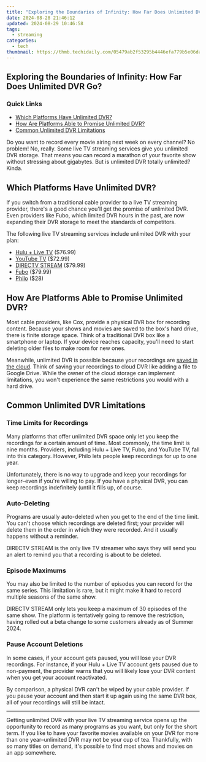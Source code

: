 ```yaml
---
title: "Exploring the Boundaries of Infinity: How Far Does Unlimited DVR Go?"
date: 2024-08-28 21:46:12
updated: 2024-08-29 10:46:58
tags:
  - streaming
categories:
  - tech
thumbnail: https://thmb.techidaily.com/05479ab2f53295b4446efa779b5e06dadae08cc862a5624cd34b09a0a0a9e6ca.png
---
```


## Exploring the Boundaries of Infinity: How Far Does Unlimited DVR Go?

### Quick Links

* [Which Platforms Have Unlimited DVR?](https://instagram-videos.techidaily.com/new-preserve-instagram-pics-and-videos-for-long-term-storage-for-2024/)
* [How Are Platforms Able to Promise Unlimited DVR?](https://driver-install.techidaily.com/troubleshoot-deskjet-printer-in-windows-os/)
* [Common Unlimited DVR Limitations](https://techidaily.com/undeleted-lost-videos-from-oppo-reno-11-5g-by-fonelab-android-recover-video/)

 Do you want to record every movie airing next week on every channel? No problem! No, really. Some live TV streaming services give you unlimited DVR storage. That means you can record a marathon of your favorite show without stressing about gigabytes. But is unlimited DVR totally unlimited? Kinda.

##  Which Platforms Have Unlimited DVR?

 If you switch from a traditional cable provider to a live TV streaming provider, there's a good chance you'll get the promise of unlimited DVR. Even providers like Fubo, which limited DVR hours in the past, are now expanding their DVR storage to meet the standards of competitors.

 The following live TV streaming services include unlimited DVR with your plan:

* [Hulu + Live TV](https://disneyplus.bn5x.net/c/156932/564546/9358?subId1=UUhtgUeUpU2004113&subId2=ehtg&u=https%3A%2F%2Fwww.hulu.com%2Fwelcome&ourl=http%3A%2F%2Fhulu.com) ($76.99)
* [YouTube TV](http://youtubetv.com) ($72.99)
* [DIRECTV STREAM](https://streamtv.directv.com/?cjdata=MXxOfDB8WXww&utm%5Fcampaign=STREAM&utm%5Fmedium=Affiliate&utm%5Fsource=2786910&utm%5Faudience=Prospect&utm%5Fcreative=Valnet+Inc.&cjevent=acb6bb52450511ef809700160a82b82a&utm%5Fcontent=Sign+up+for+DIRECTV+STREAM%E2%84%A0+and+start+streaming+instantly.+Start+with+a+free+trial.+Restr%27s+apply) ($79.99)
* [Fubo](https://www.fubo.tv/stream/tv/?irad=1812166&irmp=156932&subId1=htgunlimiteddvrpost) ($79.99)
* [Philo](https://www.anrdoezrs.net/links/3607085/type/dlg/sid/UUhtgUeUpU2004113/https://www.philo.com/) ($28)

##  How Are Platforms Able to Promise Unlimited DVR?

 Most cable providers, like Cox, provide a physical DVR box for recording content. Because your shows and movies are saved to the box's hard drive, there is finite storage space. Think of a traditional DVR box like a smartphone or laptop. If your device reaches capacity, you'll need to start deleting older files to make room for new ones.

 Meanwhile, unlimited DVR is possible because your recordings are [saved in the cloud](https://desktop-recording.techidaily.com/instant-record-and-commentary-assistive-software/). Think of saving your recordings to cloud DVR like adding a file to Google Drive. While the owner of the cloud storage can implement limitations, you won't experience the same restrictions you would with a hard drive.

##  Common Unlimited DVR Limitations

###  Time Limits for Recordings

 Many platforms that offer unlimited DVR space only let you keep the recordings for a certain amount of time. Most commonly, the time limit is nine months. Providers, including Hulu + Live TV, Fubo, and YouTube TV, fall into this category. However, Philo lets people keep recordings for up to one year.

 Unfortunately, there is no way to upgrade and keep your recordings for longer–even if you're willing to pay. If you have a physical DVR, you can keep recordings indefinitely (until it fills up, of course.

###  Auto-Deleting

 Programs are usually auto-deleted when you get to the end of the time limit. You can't choose which recordings are deleted first; your provider will delete them in the order in which they were recorded. And it usually happens without a reminder.

 DIRECTV STREAM is the only live TV streamer who says they will send you an alert to remind you that a recording is about to be deleted.

###  Episode Maximums

 You may also be limited to the number of episodes you can record for the same series. This limitation is rare, but it might make it hard to record multiple seasons of the same show.

 DIRECTV STREAM only lets you keep a maximum of 30 episodes of the same show. The platform is tentatively going to remove the restriction, having rolled out a beta change to some customers already as of Summer 2024.

###  Pause Account Deletions

 In some cases, if your account gets paused, you will lose your DVR recordings. For instance, if your Hulu + Live TV account gets paused due to non-payment, the provider warns that you will likely lose your DVR content when you get your account reactivated.

 By comparison, a physical DVR can't be wiped by your cable provider. If you pause your account and then start it up again using the same DVR box, all of your recordings will still be intact.

---

 Getting unlimited DVR with your live TV streaming service opens up the opportunity to record as many programs as you want, but only for the short term. If you like to have your favorite movies available on your DVR for more than one year–unlimited DVR may not be your cup of tea. Thankfully, with so many titles on demand, it's possible to find most shows and movies on an app somewhere.

<ins class="adsbygoogle"
     style="display:block"
     data-ad-format="autorelaxed"
     data-ad-client="ca-pub-7571918770474297"
     data-ad-slot="1223367746"></ins>



<ins class="adsbygoogle"
     style="display:block"
     data-ad-client="ca-pub-7571918770474297"
     data-ad-slot="8358498916"
     data-ad-format="auto"
     data-full-width-responsive="true"></ins>
